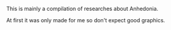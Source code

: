 This is mainly a compilation of researches about Anhedonia.

At first it was only made for me so don't expect good graphics.
